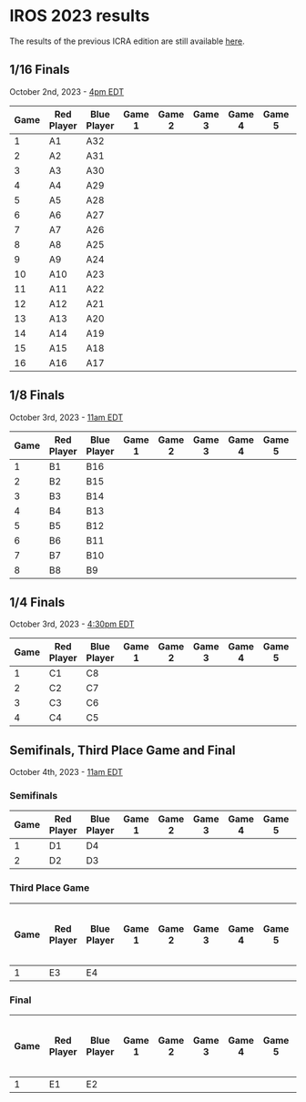 # IROS 2023 results

The results of the previous ICRA edition are still available [here](result-icra2023.md).

## 1/16 Finals
October 2nd, 2023 - [4pm EDT](https://dateful.com/convert/eastern-daylight-time-edt?t=4pm&d=2023-10-02)

| Game | Red Player          | Blue Player                            | Game 1 | Game 2 | Game 3 | Game 4 | Game 5 | Score | Winner |
|------|---------------------|----------------------------------------|--------|--------|--------|--------|--------|-------|--------|
| 1    | A1                  | A32                                    |        |        |        |        |        |       | B1     |
| 2    | A2                  | A31                                    |        |        |        |        |        |       | B2     |
| 3    | A3                  | A30                                    |        |        |        |        |        |       | B3     |
| 4    | A4                  | A29                                    |        |        |        |        |        |       | B4     |
| 5    | A5                  | A28                                    |        |        |        |        |        |       | B5     |
| 6    | A6                  | A27                                    |        |        |        |        |        |       | B6     |
| 7    | A7                  | A26                                    |        |        |        |        |        |       | B7     |
| 8    | A8                  | A25                                    |        |        |        |        |        |       | B8     |
| 9    | A9                  | A24                                    |        |        |        |        |        |       | B9     |
| 10   | A10                 | A23                                    |        |        |        |        |        |       | B10    |
| 11   | A11                 | A22                                    |        |        |        |        |        |       | B11    |
| 12   | A12                 | A21                                    |        |        |        |        |        |       | B12    |
| 13   | A13                 | A20                                    |        |        |        |        |        |       | B13    |
| 14   | A14                 | A19                                    |        |        |        |        |        |       | B14    |
| 15   | A15                 | A18                                    |        |        |        |        |        |       | B15    |
| 16   | A16                 | A17                                    |        |        |        |        |        |       | B16    |

## 1/8 Finals
October 3rd, 2023 - [11am EDT](https://dateful.com/convert/eastern-daylight-time-edt?t=11am&d=2023-10-03)

| Game | Red Player | Blue Player | Game 1 | Game 2 | Game 3 | Game 4 | Game 5 | Score | Winner |
|------|------------|-------------|--------|--------|--------|--------|--------|-------|--------|
| 1    | B1         | B16         |        |        |        |        |        |       | C1     |
| 2    | B2         | B15         |        |        |        |        |        |       | C2     |
| 3    | B3         | B14         |        |        |        |        |        |       | C3     |
| 4    | B4         | B13         |        |        |        |        |        |       | C4     |
| 5    | B5         | B12         |        |        |        |        |        |       | C5     |
| 6    | B6         | B11         |        |        |        |        |        |       | C6     |
| 7    | B7         | B10         |        |        |        |        |        |       | C7     |
| 8    | B8         | B9          |        |        |        |        |        |       | C8     |

## 1/4 Finals
October 3rd, 2023 - [4:30pm EDT](https://dateful.com/convert/eastern-daylight-time-edt?t=430pm&d=2023-10-03)

| Game | Red Player | Blue Player | Game 1 | Game 2 | Game 3 | Game 4 | Game 5 | Score | Winner |
|------|------------|-------------|--------|--------|--------|--------|--------|-------|--------|
| 1    | C1         | C8          |        |        |        |        |        |       | D1     |
| 2    | C2         | C7          |        |        |        |        |        |       | D2     |
| 3    | C3         | C6          |        |        |        |        |        |       | D3     |
| 4    | C4         | C5          |        |        |        |        |        |       | D4     |

## Semifinals, Third Place Game and Final
October 4th, 2023 - [11am EDT](https://dateful.com/convert/eastern-daylight-time-edt?t=11am&d=2023-10-04)

### Semifinals

| Game | Red Player | Blue Player | Game 1 | Game 2 | Game 3 | Game 4 | Game 5 | Score | Winner | Looser |
|------|------------|-------------|--------|--------|--------|--------|--------|-------|--------|--------|
| 1    | D1         | D4          |        |        |        |        |        |       | E1     | E3     |
| 2    | D2         | D3          |        |        |        |        |        |       | E2     | E4     |

### Third Place Game

| Game | Red Player | Blue Player | Game 1 | Game 2 | Game 3 | Game 4 | Game 5 | Score | 🥉 Bronze Medal (3rd place) |
|------|------------|-------------|--------|--------|--------|--------|--------|-------|-----------------------------|
| 1    | E3         | E4          |        |        |        |        |        |       |                             |

### Final

| Game | Red Player | Blue Player | Game 1 | Game 2 | Game 3 | Game 4 | Game 5 | 🥇 Gold Medal (1st place) | 🥈 Silver Medal (2nd place) |
|------|------------|-------------|--------|--------|--------|--------|--------|---------------------------|------------------------------|
| 1    | E1         | E2          |        |        |        |        |        |                           |                              |
